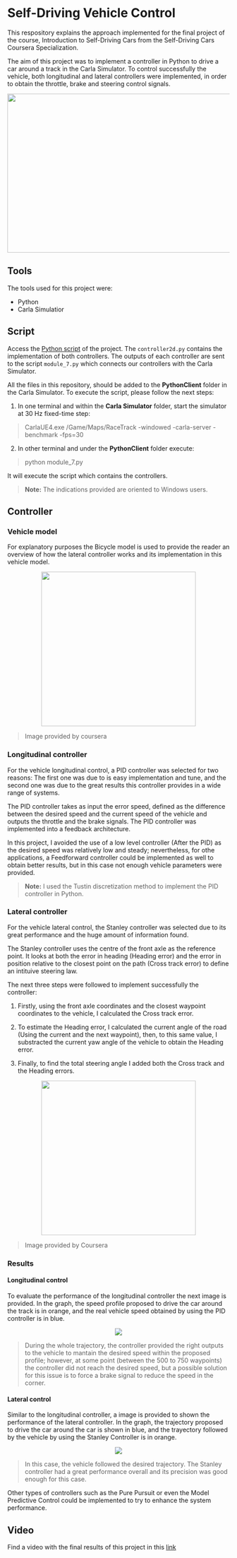 # Self-Driving Vehicle Control
This respository explains the approach implemented for the final project of the course, Introduction to Self-Driving Cars from the Self-Driving Cars Coursera Specialization.

The aim of this project was to implement a controller in Python to drive a car around a track in the Carla Simulator. To control successfully the vehicle, both longitudinal and lateral controllers were implemented, in order to obtain the throttle, brake and steering control signals.

<p align = "center">
<img src = "./demo_gif/Video_GIF.gif" height = "360" width = "630">
</p>

## Tools
The tools used for this project were:
* Python
* Carla Simulatior

## Script
Access the [Python script](https://github.com/kmilo7204/Self-Driving_Vehicle_Control/blob/master/controller2d.py) of the project. The `controller2d.py` contains the implementation of both controllers. The outputs of each controller are sent to the script `module_7.py` which connects our controllers with the Carla Simulator.

All the files in this repository, should be added to the **PythonClient** folder in the Carla Simulator. To execute the script, please follow the next steps:

1. In one terminal and within the **Carla Simulator** folder, start the simulator at 30 Hz fixed-time step:
>CarlaUE4.exe /Game/Maps/RaceTrack -windowed -carla-server -benchmark -fps=30

2. In other terminal and under the **PythonClient** folder execute:
>python module_7.py

It will execute the script which contains the controllers.

>**Note:** The indications provided are oriented to Windows users.

## Controller
### Vehicle model
For explanatory purposes the Bicycle model is used to provide the reader an overview of how the lateral controller works and its implementation in this vehicle model.


<p align = "center">
<img  src = "./md_images/Bicycle%20model.png" heigth="290" width="350">
</p>

>Image provided by coursera

### Longitudinal controller
For the vehicle longitudinal control, a PID controller was selected for two reasons: The first one was due to is easy implementation and tune, and the second one was due to the great results this controller provides in a wide range of systems.

The PID controller takes as input the error speed, defined as the difference between the desired speed and the current speed of the vehicle and outputs the throttle and the brake signals. The PID controller was implemented into a feedback architecture.

In this project, I avoided the use of a low level controller (After the PID) as the desired speed was relatively low and steady; nevertheless, for othe applications, a Feedforward controller could be implemented as well to obtain better results, but in this case not enough vehicle parameters were provided.

>**Note:** I used the Tustin discretization method to implement the PID controller in Python.

### Lateral controller
For the vehicle lateral control, the Stanley controller was selected due to its great performance and the huge amount of information found.

The Stanley controller uses the centre of the front axle as the reference point. It looks at both the error in heading (Heading error) and the error in position relative to the closest point on the path (Cross track error) to define an intituive steering law.

The next three steps were followed to implement successfully the controller:

1. Firstly, using the front axle coordinates and the closest waypoint coordinates to the vehicle, I calculated the Cross track error.

2. To estimate the Heading error, I calculated the current angle of the road (Using the current and the next waypoint), then, to this same value, I substracted the current yaw angle of the vehicle to obtain the Heading error.

3. Finally, to find the total steering angle I added both the Cross track and the Heading errors.

<p align = "center">
<img src = "./md_images/Stanley%20controller.png" heigth="290" width="350">
</p>

>Image provided by Coursera

### Results
#### Longitudinal control
To evaluate the performance of the longitudinal controller the next image is provided. In the graph, the speed profile proposed to drive the car around the track is in orange, and the real vehicle speed obtained by using the PID controller is in blue.

<p align = "center">
<img  src = "./controller_output/Grade.png">
</p>

>During the whole trajectory, the controller provided the right outputs to the vehicle to mantain the desired speed within the proposed profile; however, at some point (between the 500 to 750 waypoints) the controller did not reach the desired speed, but a possible solution for this issue is to force a brake signal to reduce the speed in the corner.


#### Lateral control
Similar to the longitudinal controller, a image is provided to shown the performance of the lateral controller. In the graph, the trajectory proposed to drive the car around the car is shown in blue, and the trayectory followed by the vehicle by using the Stanley Controller is in orange.

<p align = "center">
<img  src = "./controller_output/Waypoints%20Solution.png">
</p>

>In this case, the vehicle followed the desired trajectory. The Stanley controller had a great performance overall and its precision was good enough for this case. 

Other types of controllers such as the Pure Pursuit or even the Model Predictive Control could be implemented to try to enhance the system performance.

## Video
Find a video with the final results of this project in this [link](https://www.youtube.com/watch?v=hDeEsH9pHK8)
